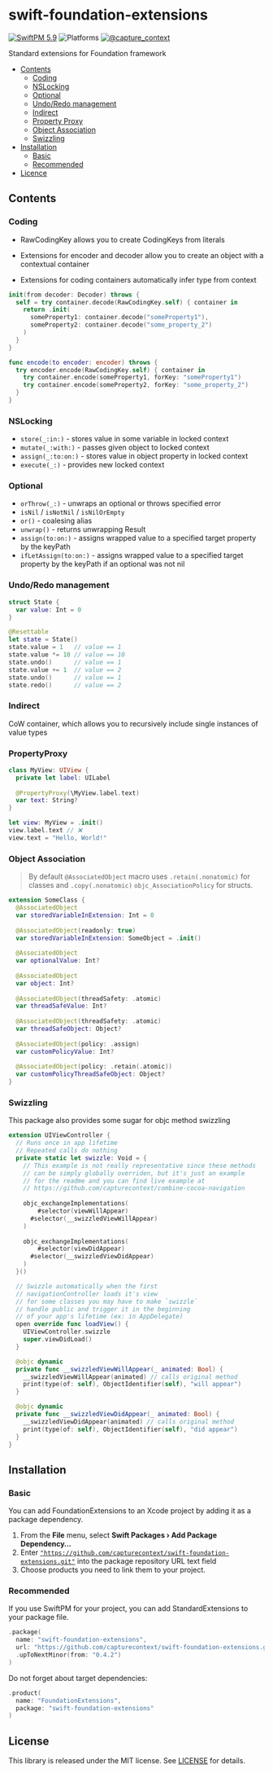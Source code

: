 # swift-foundation-extensions

[![SwiftPM 5.9](https://img.shields.io/badge/swiftpm-5.9-ED523F.svg?style=flat)](https://swift.org/download/) ![Platforms](https://img.shields.io/badge/Platforms-iOS_13_|_macOS_10.15_|_tvOS_14_|_watchOS_7-ED523F.svg?style=flat) [![@capture_context](https://img.shields.io/badge/contact-@capturecontext-1DA1F2.svg?style=flat&logo=twitter)](https://twitter.com/capture_context) 

Standard extensions for Foundation framework

- [Contents](#contents)
  - [Coding](#coding)
  - [NSLocking](#nslocking)
  - [Optional](#optional)
  - [Undo/Redo management](#undoredo-management)
  - [Indirect](#indirect)
  - [Property Proxy](#property-proxy)
  - [Object Association](#object-Association)
  - [Swizzling](#swizzling)
- [Installation](#installation)
  - [Basic](#basic)
  - [Recommended](#recommended)
- [Licence](#licence)

## Contents

### Coding

- RawCodingKey allows you to create CodingKeys from literals

- Extensions for encoder and decoder allow you to create an object with a contextual container

- Extensions for coding containers automatically infer type from context

```swift
init(from decoder: Decoder) throws {
  self = try container.decode(RawCodingKey.self) { container in
    return .init(
      someProperty1: container.decode("someProperty1"),
      someProperty2: container.decode("some_property_2")
    )
  }
}

func encode(to encoder: encoder) throws {
  try encoder.encode(RawCodingKey.self) { container in
    try container.encode(someProperty1, forKey: "someProperty1")
    try container.encode(someProperty2, forKey: "some_property_2")
  }
}
```

### NSLocking

- `store(_:in:)` - stores value in some variable in locked context
- `mutate(_:with:)` - passes given object to locked context
- `assign(_:to:on:)` - stores value in object property in locked context
- `execute(_:)` - provides new locked context

### Optional

- `orThrow(_:)` - unwraps an optional or throws specified error
- `isNil` / `isNotNil` / `isNilOrEmpty`
- `or()` - coalesing alias
- `unwrap()` - returns unwrapping Result
- `assign(to:on:)` - assigns wrapped value to a specified target property by the keyPath
- `ifLetAssign(to:on:)` - assigns wrapped value to a specified target property by the keyPath if an optional was not nil

### Undo/Redo management

```swift
struct State {
  var value: Int = 0
}

@Resettable
let state = State()
state.value = 1   // value == 1
state.value *= 10 // value == 10
state.undo()      // value == 1
state.value += 1  // value == 2
state.undo()      // value == 1
state.redo()      // value == 2
```

### Indirect

CoW container, which allows you to recursively include single instances of value types

### PropertyProxy

```swift
class MyView: UIView {
  private let label: UILabel
  
  @PropertyProxy(\MyView.label.text)
  var text: String?
}

let view: MyView = .init()
view.label.text // ❌
view.text = "Hello, World!"
```

### Object Association

> By default `@AssociatedObject` macro uses `.retain(.nonatomic)` for classes and `.copy(.nonatomic)` `objc_AssociationPolicy` for structs.

```swift
extension SomeClass {
  @AssociatedObject
  var storedVariableInExtension: Int = 0
  
  @AssociatedObject(readonly: true)
  var storedVariableInExtension: SomeObject = .init()
  
  @AssociatedObject
  var optionalValue: Int?
  
  @AssociatedObject
  var object: Int?
    
  @AssociatedObject(threadSafety: .atomic)
  var threadSafeValue: Int?
    
  @AssociatedObject(threadSafety: .atomic)
  var threadSafeObject: Object?
    
  @AssociatedObject(policy: .assign)
  var customPolicyValue: Int?
    
  @AssociatedObject(policy: .retain(.atomic))
  var customPolicyThreadSafeObject: Object?
}
```

### Swizzling

This package also provides some sugar for objc method swizzling

```swift
extension UIViewController {
  // Runs once in app lifetime
  // Repeated calls do nothing
  private static let swizzle: Void = {
    // This example is not really representative since these methods
    // can be simply globally overriden, but it's just an example
    // for the readme and you can find live example at
    // https://github.com/capturecontext/combine-cocoa-navigation
    
    objc_exchangeImplementations(
    	#selector(viewWillAppear)
      #selector(__swizzledViewWillAppear)
    )
    
    objc_exchangeImplementations(
    	#selector(viewDidAppear)
      #selector(__swizzledViewDidAppear)
    )
  }()

  // Swizzle automatically when the first
  // navigationController loads it's view
  // for some classes you may have to make `swizzle`
  // handle public and trigger it in the beginning
  // of your app's lifetime (ex: in AppDelegate)
  open override func loadView() {
    UIViewController.swizzle
    super.viewDidLoad()
  }

  @objc dynamic
  private func __swizzledViewWillAppear(_ animated: Bool) {
    __swizzledViewWillAppear(animated) // calls original method
    print(type(of: self), ObjectIdentifier(self), "will appear")
  }

  @objc dynamic
  private func __swizzledViewDidAppear(_ animated: Bool) {
    __swizzledViewDidAppear(animated) // calls original method
    print(type(of: self), ObjectIdentifier(self), "did appear")
  }
}
```

## Installation

### Basic

You can add FoundationExtensions to an Xcode project by adding it as a package dependency.

1. From the **File** menu, select **Swift Packages › Add Package Dependency…**
2. Enter [`"https://github.com/capturecontext/swift-foundation-extensions.git"`](https://github.com/capturecontext/swift-foundation-extensions.git) into the package repository URL text field
3. Choose products you need to link them to your project.

### Recommended

If you use SwiftPM for your project, you can add StandardExtensions to your package file.

```swift
.package(
  name: "swift-foundation-extensions",
  url: "https://github.com/capturecontext/swift-foundation-extensions.git", 
  .upToNextMinor(from: "0.4.2")
)
```

Do not forget about target dependencies:

```swift
.product(
  name: "FoundationExtensions", 
  package: "swift-foundation-extensions"
)
```

## License

This library is released under the MIT license. See [LICENSE](LICENSE) for details.
